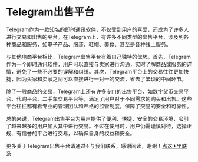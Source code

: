 # Telegram出售平台

Telegram作为一款知名的即时通讯软件，不仅受到用户的喜爱，还成为了许多人进行交易和出售的平台。在Telegram上，有许多不同类型的出售平台，涉及到各种商品和服务，如电子产品、服装、鞋帽、美食、甚至是各种线上服务。

与其他电商平台相比，Telegram出售平台有着自己独特的优势。首先，Telegram作为一个即时通讯软件，用户可以直接与卖家进行沟通，实时了解商品或服务的详情，避免了一些不必要的误解和纠纷。其次，Telegram平台上的交易往往更加快捷，因为买家和卖家之间可以直接进行一对一的交流，省去了繁琐的中间环节。

除了一般商品的交易，Telegram上还有许多专门的出售平台，如数字货币交易平台、代购平台、二手车交易平台等，满足了用户对于不同需求的购买和出售。这些平台往往都有着专业的管理团队和严格的监管制度，保障了交易的安全和可靠性。

总的来说，Telegram出售平台为用户提供了便利、快捷、安全的交易环境，吸引了越来越多的用户加入其中进行交易。不过在使用时，用户仍需谨慎对待，选择正规、有信誉的平台进行交易，以确保自身的权益和安全。

更多关于Telegram出售平台请通过✈与我们联系，感谢阅读，谢谢！[点这✈里联系](https://gg.k02.cc)